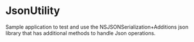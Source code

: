 # JsonUtility

Sample application to test and use the NSJSONSerialization+Additions json library that has additional methods to handle Json operations.
